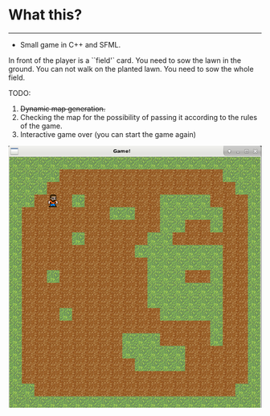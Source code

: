 # What this?
-------------

  * Small game in C++ and SFML.

In front of the player is a ``field'` card. You need to sow the lawn in the ground.
You can not walk on the planted lawn. You need to sow the whole field.

TODO:
1) ~~Dynamic map generation.~~
2) Checking the map for the possibility of passing it according to the rules of the game.
3) Interactive game over (you can start the game again)

![Скриншот](res/Screenshot.png)


